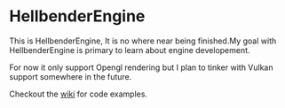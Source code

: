 # HellbenderEngine

This is HellbenderEngine, It is no where near being finished.My goal with HellbenderEngine is primary to learn about engine developement.

For now  it only support Opengl rendering but I plan to tinker with Vulkan support somewhere in the future.

Checkout the [wiki](https://github.com/Goutch/HellbenderEngine/wiki) for code examples.
